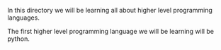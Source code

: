 In this directory we will be learning all about higher level programming languages. 

The first higher level programming language we will be learning will be python.
